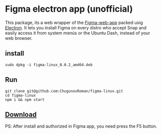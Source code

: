 # Figma electron app (unofficial)

This package, its a web wrapper of the [Figma-web-app](https://figma.com) packed usig [Electron](http://electron.atom.io). It lets you install Figma on every distro who accept Snap and easily access it from system menús or the Ubuntu Dash, instead of your web browser.

## install
```
sudo dpkg -i figma-linux_0.0.2_amd64.deb
```

## Run
```
git clone git@github.com:ChugunovRoman/figma-linux.git
cd figma-linux
npm i && npm start
```

## [Download](https://github.com/ChugunovRoman/figma-linux/releases)

PS: After install and authorized in Figma app, you need press the F5 button.